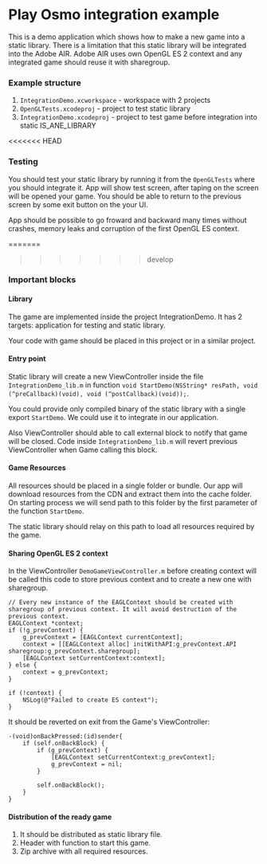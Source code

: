 # Play Osmo integration example

This is a demo application which shows how to make a new game into a static library.
There is a limitation that this static library will be integrated into the Adobe AIR.
Adobe AIR uses own OpenGL ES 2 context and any integrated game should reuse it with sharegroup.

### Example structure

1. `IntegrationDemo.xcworkspace` - workspace with 2 projects
2. `OpenGLTests.xcodeproj` - project to test static library
3. `IntegrationDemo.xcodeproj` - project to test game before integration into static IS_ANE_LIBRARY

<<<<<<< HEAD

### Testing

You should test your static library by running it from the `OpenGLTests` where you should integrate it.
App will show test screen, after taping on the screen will be opened your game. You should be able to return to the previous screen by some exit button on the your UI.

App should be possible to go froward and backward many times without crashes, memory leaks and corruption of the first OpenGL ES context.

=======
>>>>>>> develop
### Important blocks

#### Library

The game are implemented inside the project IntegrationDemo. It has 2 targets:
application for testing and static library.

Your code with game should be placed in this project or in a similar project.

#### Entry point

Static library will create a new ViewController inside the file `IntegrationDemo_lib.m`
in function `void StartDemo(NSString* resPath, void (^preCallback)(void), void (^postCallback)(void));`.

You could provide only compiled binary of the static library with a single export `StartDemo`.
We could use it to integrate in our application.

Also ViewController should able to call external block to notify that game will be closed.
Code inside `IntegrationDemo_lib.m` will revert previous ViewController when Game calling this block.

#### Game Resources

All resources should be placed in a single folder or bundle.
Our app will download resources from the CDN and extract them into the cache folder.
On starting process we will send path to this folder by the first parameter of the function `StartDemo`.

The static library should relay on this path to load all resources required by the game.

#### Sharing OpenGL ES 2 context

In the ViewController `DemoGameViewController.m` before creating context will be called this code to store previous context
and to create a new one with sharegroup.

```
// Every new instance of the EAGLContext should be created with sharegroup of previous context. It will avoid destruction of the previous context.
EAGLContext *context;
if (!g_prevContext) {
    g_prevContext = [EAGLContext currentContext];
    context = [[EAGLContext alloc] initWithAPI:g_prevContext.API sharegroup:g_prevContext.sharegroup];
    [EAGLContext setCurrentContext:context];
} else {
    context = g_prevContext;
}

if (!context) {
    NSLog(@"Failed to create ES context");
}
```

It should be reverted on exit from the Game's ViewController:
```
-(void)onBackPressed:(id)sender{
    if (self.onBackBlock) {
        if (g_prevContext) {
            [EAGLContext setCurrentContext:g_prevContext];
            g_prevContext = nil;
        }

        self.onBackBlock();
    }
}
```


#### Distribution of the ready game

1. It should be distributed as static library file.
2. Header with function to start this game.
3. Zip archive with all required resources.

